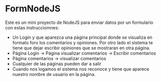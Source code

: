 # FormNodeJS

Este es un mini proyecto de NodeJS para enviar datos por un formulario con estas instrucciomnes:
- Un Login y que aparezca una página principal donde se visualiza en formato foro los comentarios y opiniones. Por otro lado el sistema te tiene que dejar escribir opiniones que se mostraran en otra página.
- Página Login → Página visualizar comentarios → Escribir comentarios
- Página comentarios → visualizar comentarios
- Cualquier de las páginas pueden dar a salir
- Cuando nos logamos el sistema nos reconoce y tiene que aparece
nuestro nombre de usuario en la página.
